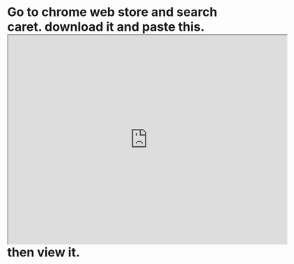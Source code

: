 # Go to chrome web store and search caret. download it and paste this. <iframe src="https://drive.google.com/file/d/1FVlxFWukArYQ4EUqI2IGK3Rr-l3PLKrZ/preview" width="640" height="480"></iframe> then view it.
